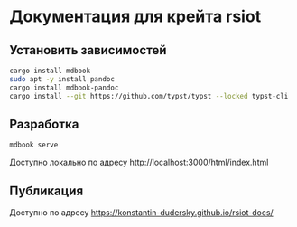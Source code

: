 # Документация для крейта rsiot

## Установить зависимостей

```bash
cargo install mdbook
sudo apt -y install pandoc
cargo install mdbook-pandoc
cargo install --git https://github.com/typst/typst --locked typst-cli
```

## Разработка

```bash
mdbook serve
```

Доступно локально по адресу http://localhost:3000/html/index.html

## Публикация

Доступно по адресу https://konstantin-dudersky.github.io/rsiot-docs/

